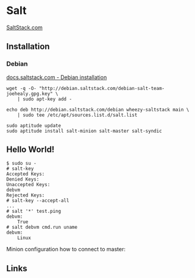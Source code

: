 
Salt
====

[SaltStack.com](http://saltstack.com/community/)

Installation
------------

### Debian

[docs.saltstack.com - Debian installation](http://docs.saltstack.com/en/latest/topics/installation/debian.html)

    wget -q -O- "http://debian.saltstack.com/debian-salt-team-joehealy.gpg.key" \
        | sudo apt-key add -

    echo deb http://debian.saltstack.com/debian wheezy-saltstack main \
        | sudo tee /etc/apt/sources.list.d/salt.list

    sudo aptitude update
    sudo aptitude install salt-minion salt-master salt-syndic


Hello World!
------------

    $ sudo su -
    # salt-key
    Accepted Keys:
    Denied Keys:
    Unaccepted Keys:
    debvm
    Rejected Keys:
    # salt-key --accept-all
    ...
    # salt '*' test.ping
    debvm:
        True
    # salt debvm cmd.run uname
    debvm:
        Linux

Minion configuration how to connect to master:




Links
-----
